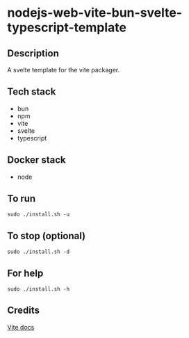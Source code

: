 # nodejs-web-vite-bun-svelte-typescript-template

## Description
A svelte template for the vite packager.

## Tech stack
- bun
- npm
- vite
- svelte
- typescript

## Docker stack
- node

## To run
`sudo ./install.sh -u`

## To stop (optional)
`sudo ./install.sh -d`

## For help
`sudo ./install.sh -h`

## Credits
[Vite docs](https://vitejs.dev/guide/)
